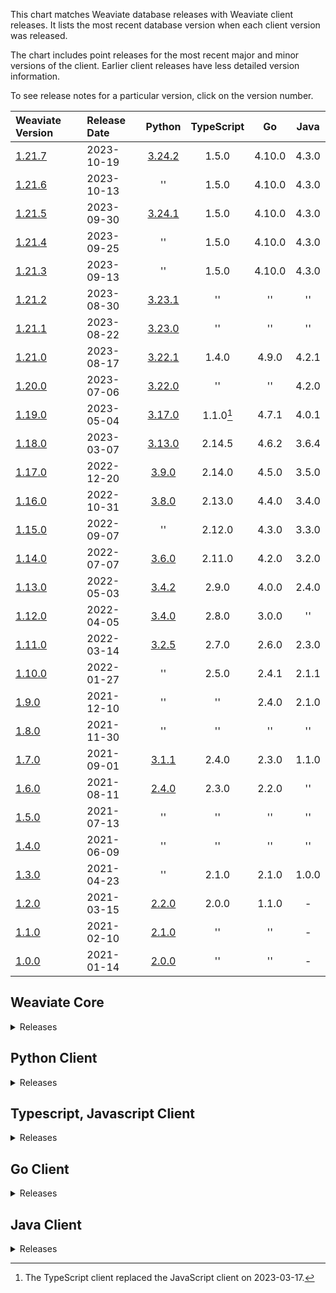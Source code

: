 This chart matches Weaviate database releases with Weaviate client releases. It
lists the most recent database version when each client version was released.

The chart includes point releases for the most recent major and minor versions
of the client. Earlier client releases have less detailed version information.

To see release notes for a particular version, click on the version number.

|Weaviate Version|Release Date|Python|TypeScript|Go|Java|
|:-|:-|:-:|:-:|:-:|:-:|
|[1.21.7][c1.21.7]|2023-10-19|[3.24.2][p3.24.2]|1.5.0|4.10.0|4.3.0|
|[1.21.6][c1.21.6]|2023-10-13|''|1.5.0|4.10.0|4.3.0|
|[1.21.5][c1.21.5]|2023-09-30|[3.24.1][p3.24.1]|1.5.0|4.10.0|4.3.0|
|[1.21.4][c1.21.4]|2023-09-25|''|1.5.0|4.10.0|4.3.0|
|[1.21.3][c1.21.3]|2023-09-13|''|1.5.0|4.10.0|4.3.0|
|[1.21.2][c1.21.2]|2023-08-30|[3.23.1][p3.23.1]| '' | '' | '' |
|[1.21.1][c1.21.1]|2023-08-22|[3.23.0][p3.23.0]| '' | '' | '' |
|[1.21.0][c1.21.0]|2023-08-17|[3.22.1][p3.22.1]|1.4.0|4.9.0|4.2.1|
|[1.20.0][c1.20.0]|2023-07-06|[3.22.0][p3.22.0]| '' | '' |4.2.0|
|[1.19.0][c1.19.0]|2023-05-04|[3.17.0][p3.17.0]|1.1.0[^1]|4.7.1|4.0.1|
|[1.18.0][c1.18.0]|2023-03-07|[3.13.0][p3.13.0]|2.14.5|4.6.2|3.6.4|
|[1.17.0][c1.17.0]|2022-12-20|[3.9.0][p3.9.0]|2.14.0|4.5.0|3.5.0|
|[1.16.0][c1.16.0]|2022-10-31|[3.8.0][p3.8.0]|2.13.0|4.4.0|3.4.0|
|[1.15.0][c1.15.0]|2022-09-07| '' |2.12.0|4.3.0|3.3.0|
|[1.14.0][c1.14.0]|2022-07-07|[3.6.0][p3.6.0]|2.11.0|4.2.0|3.2.0|
|[1.13.0][c1.13.0]|2022-05-03|[3.4.2][p3.4.2]|2.9.0|4.0.0|2.4.0|
|[1.12.0][c1.12.0]|2022-04-05|[3.4.0][p3.4.0]|2.8.0|3.0.0| '' |
|[1.11.0][c1.11.0]|2022-03-14|[3.2.5][p3.2.5]|2.7.0|2.6.0|2.3.0|
|[1.10.0][c1.10.0]|2022-01-27| '' |2.5.0|2.4.1|2.1.1|
|[1.9.0][c1.9.0]|2021-12-10| '' | '' |2.4.0|2.1.0|
|[1.8.0][c1.8.0]|2021-11-30| '' | '' | '' | '' |
|[1.7.0][c1.7.0]|2021-09-01|[3.1.1][p3.1.1]|2.4.0|2.3.0|1.1.0|
|[1.6.0][c1.6.0]|2021-08-11|[2.4.0][p2.4.0]|2.3.0|2.2.0| '' |
|[1.5.0][c1.5.0]|2021-07-13| '' | '' | '' | '' |
|[1.4.0][c1.4.0]|2021-06-09| '' | '' | '' | '' |
|[1.3.0][c1.3.0]|2021-04-23| '' |2.1.0|2.1.0|1.0.0|
|[1.2.0][c1.2.0]|2021-03-15|[2.2.0][p2.2.0]|2.0.0|1.1.0|-|
|[1.1.0][c1.1.0]|2021-02-10|[2.1.0][p2.1.0]| '' | '' |-|
|[1.0.0][c1.0.0]|2021-01-14|[2.0.0][p2.0.0]| '' | '' |-|

[^1]: The TypeScript client replaced the JavaScript client on 2023-03-17.

## Weaviate Core

<details>
  <summary>Releases</summary>

  |Weaviate Version|Release Date|
  |:-|:-|
  |[1.21.7][c1.21.7]|2023-10-19|
  |[1.21.6][c1.21.6]|2023-10-13|
  |[1.21.5][c1.21.5]|2023-09-30|
  |[1.21.4][c1.21.4]|2023-09-25|
  |[1.21.3][c1.21.3]|2023-09-13|
  |[1.21.2][c1.21.2]|2023-08-30|
  |[1.21.1][c1.21.1]|2023-08-22|
  |[1.21.0][c1.21.0]|2023-08-17|
  |[1.20.6][c1.20.6]|2023-08-22|
  |[1.20.5][c1.20.5]|2023-08-05|
  |[1.20.4][c1.20.4]|2023-08-01|
  |[1.20.3][c1.20.3]|2023-07-26|
  |[1.20.2][c1.20.2]|2023-07-19|
  |[1.20.1][c1.20.1]|2023-07-13|
  |[1.20.0][c1.20.0]|2023-07-06|
  |[1.19.13][c1.19.13]|2023-08-22|
  |[1.19.12][c1.19.12]|2023-07-06|
  |[1.19.11][c1.19.11]|2023-06-29|
  |[1.19.10][c1.19.10]|2023-06-28|
  |[1.19.9][c1.19.9]|2023-06-22|
  |[1.19.8][c1.19.8]|2023-06-14|
  |[1.19.7][c1.19.7]|2023-06-12|
  |[1.19.6][c1.19.6]|2023-05-24|
  |[1.19.5][c1.19.5]|2023-05-18|
  |[1.19.4][c1.19.4]|2023-05-17|
  |[1.19.3][c1.19.3]|2023-05-12|
  |[1.19.2][c1.19.2]|2023-05-11|
  |[1.19.1][c1.19.1]|2023-05-10|
  |[1.19.0][c1.19.0]|2023-05-04|
  |[1.18.6][c1.18.6]|2023-08-22|
  |[1.18.5][c1.18.5]|2023-05-17|
  |[1.18.4][c1.18.4]|2023-04-24|
  |[1.18.3][c1.18.3]|2023-04-04|
  |[1.18.2][c1.18.2]|2023-03-24|
  |[1.18.1][c1.18.1]|2023-03-16|
  |[1.18.0][c1.18.0]|2023-03-07|
  |[1.17.6][c1.17.6]|2023-03-07|
  |[1.17.5][c1.17.5]|2023-02-28|
  |[1.17.4][c1.17.4]|2023-02-19|
  |[1.17.3][c1.17.3]|2023-02-07|
  |[1.17.2][c1.17.2]|2023-01-26|
  |[1.17.1][c1.17.1]|2023-01-17|
  |[1.17.0][c1.17.0]|2022-12-20|
  |[1.16.9][c1.16.9]|2022-12-18|
  |[1.16.8][c1.16.8]|2022-12-16|
  |[1.16.7][c1.16.7]|2022-12-15|
  |[1.16.6][c1.16.6]|2022-12-06|
  |[1.16.5][c1.16.5]|2022-11-21|
  |[1.16.4][c1.16.4]|2022-11-18|
  |[1.16.3][c1.16.3]|2022-11-15|
  |[1.16.2][c1.16.2]|2022-11-15|
  |[1.16.1][c1.16.1]|2022-11-10|
  |[1.16.0][c1.16.0]|2022-10-31|
  |[1.15.5][c1.15.5]|2022-10-18|
  |[1.15.4][c1.15.4]|2022-10-11|
  |[1.15.3][c1.15.3]|2022-09-28|
  |[1.15.2][c1.15.2]|2022-09-26|
  |[1.15.1][c1.15.1]|2022-09-21|
  |[1.15.0][c1.15.0]|2022-09-07|
  |[1.14.1][c1.14.1]|2022-07-08|
  |[1.14.0][c1.14.0]|2022-07-07|
  |[1.13.2][c1.13.2]|2022-05-20|
  |[1.13.1][c1.13.1]|2022-05-03|
  |[1.13.0][c1.13.0]|2022-05-03|
  |[1.12.2][c1.12.2]|2022-04-13|
  |[1.12.1][c1.12.1]|2022-04-07|
  |[1.12.0][c1.12.0]|2022-04-05|
  |[1.11.0][c1.11.0]|2022-03-14|
  |[1.10.1][c1.10.1]|2022-02-01|
  |[1.10.0][c1.10.0]|2022-01-27|
  |[1.9.1][c1.9.1]|2022-01-19|
  |[1.9.0][c1.9.0]|2021-12-10|
  |[1.8.0][c1.8.0]|2021-11-30|
  |[1.7.2][c1.7.2]|2021-09-28|
  |[1.7.1][c1.7.1]|2021-09-17|
  |[1.7.0][c1.7.0]|2021-09-01|
  |[1.6.0][c1.6.0]|2021-08-11|
  |[1.5.2][c1.5.2]|2021-08-10|
  |[1.5.1][c1.5.1]|2021-07-29|
  |[1.5.0][c1.5.0]|2021-07-13|
  |[1.4.1][c1.4.1]|2021-06-15|
  |[1.4.0][c1.4.0]|2021-06-09|
  |[1.3.0][c1.3.0]|2021-04-23|
  |[1.2.1][c1.2.1]|2021-03-25|
  |[1.2.0][c1.2.0]|2021-03-15|
  |[1.1.0][c1.1.0]|2021-02-10|
  |[1.0.4][c1.0.0]|2021-02-01|
  |[1.0.3][c1.0.0]|2021-01-15|
  |[1.0.2][c1.0.0]|2021-01-14|
  |[1.0.1][c1.0.0]|2021-01-14|
  |[1.0.0][c1.0.0]|2021-01-14|

</details>

## Python Client

<details>
  <summary>Releases</summary>

   |Client Version|Release Date|
   |:-|:-|
   |[3.24.2][p3.24.2]|2023-10-04|
   |[3.24.1][p3.24.1]|2023-09-11|
   |[3.23.2][p3.23.2]|2023-08-29|
   |[3.23.1][p3.23.1]|2023-08-25|
   |[3.23.0][p3.23.0]|2023-08-22|
   |[3.22.1][p3.22.1]|2023-07-10|
   |[3.22.0][p3.22.0]|2023-07-06|
   |[3.21.0][p3.21.0]|2023-06-18|
   |[3.20.1][p3.20.1]|2023-06-14|
   |[3.20.0][p3.20.0]|2023-06-12|
   |[3.19.2][p3.19.2]|2023-05-25|
   |[3.19.1][p3.19.1]|2023-05-18|
   |[3.19.0][p3.19.0]|2023-05-18|
   |[3.18.0][p3.18.0]|2023-05-09|
   |[3.17.1][p3.17.1]|2023-05-08|
   |[3.17.0][p3.17.0]|2023-05-04|
   |[3.16.2][p3.16.2]|2023-04-26|
   |[3.16.1][p3.16.1]|2023-04-24|
   |[3.16.0][p3.16.0]|2023-04-24|
   |[3.15.6][p3.15.6]|2023-04-15|
   |[3.15.5][p3.15.5]|2023-04-09|
   |[3.15.4][p3.15.4]|2023-04-08|
   |[3.15.3][p3.15.3]|2023-03-23|
   |[3.15.2][p3.15.2]|2023-03-15|
   |[3.15.1][p3.15.1]|2023-03-13|
   |[3.15.0][p3.15.0]|2023-03-12|
   |[3.14.0][p3.14.0]|2023-03-07|
   |[3.13.0][p3.13.0]|2023-03-02|
   |[3.12.0][p3.12.0]|2023-02-24|
   |[3.11.0][p3.11.0]|2023-01-20|
   |[3.10.0][p3.10.0]|2022-12-21|
   |[3.9.0][p3.9.0]|2022-11-09|
   |[3.8.0][p3.8.0]|2022-09-07|
   |[3.7.0][p3.7.0]|2022-07-29|
   |[3.6.0][p3.6.0]|2022-07-06|
   |[3.5.1][p3.5.1]|2022-05-18|
   |[3.5.0][p3.5.0]|2022-05-08|
   |[3.4.2][p3.4.2]|2022-04-12|
   |[3.4.1][p3.4.1]|2022-04-06|
   |[3.4.0][p3.4.0]|2022-04-04|
   |[3.2.5][p3.2.5]|2021-10-26|
   |[3.2.4][p3.2.4]|2021-10-26|
   |[3.2.3][p3.2.3]|2021-10-13|
   |[3.2.2][p3.2.2]|2021-09-27|
   |[3.2.1][p3.2.1]|2021-09-02|
   |[3.2.0][p3.2.0]|2021-09-02|
   |[3.1.1][p3.1.1]|2021-08-24|
   |[3.1.0][p3.1.0]|2021-08-17|
   |[3.0.0][p3.0.0]|2021-08-17|
   |[2.5.0][p2.5.0]|2021-06-03|
   |[2.4.0][p2.4.0]|2021-04-23|
   |[2.3.0][p2.3.0]|2021-03-26|
   |[2.2.0][p2.2.0]|2021-02-17|
   |[2.1.0][p2.1.0]|2021-02-08|
   |[2.0.0][p2.0.0]|2021-01-11|

</details>

## Typescript, Javascript Client

<details>
  <summary>Releases</summary>
  World!
</details>

## Go Client

<details>
  <summary>Releases</summary>

  |Client Version|Release Date|
  |:-|:-|
  |[4.10.0][g4.10.0]|2023-08-22|
  |[4.9.0][g4.9.0]|2023-07-06|
  |[4.8.1][g4.8.1]|2023-05-26|
  |[4.8.0][g4.8.0]|2023-05-05|
  |[4.7.1][g4.7.1]|2023-04-14|
  |[4.7.0][g4.7.0]|2023-04-03|
  |[4.6.4][g4.6.4]|2023-03-25|
  |[4.6.3][g4.6.3]|2023-03-14|
  |[4.6.2][g4.6.2]|2023-03-07|
  |[4.6.1][g4.6.1]|2023-02-01|
  |[4.6.0][g4.6.0]|2023-02-01|
  |[4.5.2][g4.5.2]|2023-01-19|
  |[4.5.1][g4.5.1]|2023-01-17|
  |[4.5.0][g4.5.0]|2022-12-20|
  |[4.4.0][g4.4.0]|2022-10-31|
  |[4.3.1][g4.3.1]|2022-09-27|
  |[4.3.0][g4.3.0]|2022-09-07|
  |[4.2.1][g4.2.1]|2022-07-12|
  |[4.2.0][g4.2.0]|2022-07-07|
  |[4.1.0][g4.1.0]|2022-05-25|
  |[4.0.0][g4.0.0]|2022-05-03|
  |[3.0.0][g3.0.0]|2022-04-05|
  |[2.6.2][g2.6.2]|2022-10-31|
  |[2.6.1][g2.6.1]|2022-05-04|
  |[2.6.0][g2.6.0]|2022-03-11|
  |[2.5.0][g2.5.0]|2022-02-01|
  |[2.4.1][g2.4.1]|2021-12-15|
  |[2.4.0][g2.4.0]|2021-11-30|
  |[2.3.0][g2.3.0]|2021-08-31|
  |[2.2.0][g2.2.0]|2021-06-07|
  |[2.1.0][g2.1.0]|2021-04-23|
  |[2.0.1][g2.0.1]|2021-03-25|
  |[2.0.0][g2.0.0]|2021-03-23|
  |[1.1.2][g1.1.2]|2022-10-31|
  |[1.1.1][g1.1.1]|2022-05-04|

</details>

## Java Client

<details>
  <summary>Releases</summary>

  |[4.3.0][j4.3.0]|2023-08-22|
  |[4.2.1][j4.2.1]|2023-07-26|
  |[4.2.0][j4.2.0]|2023-07-06|
  |[4.1.2][j4.1.2]|2023-05-26|
  |[4.1.1][j4.1.1]|2023-05-21|
  |[4.1.0][j4.1.0]|2023-05-05|
  |[4.0.2][j4.0.2]|2023-03-28|
  |[4.0.1][j4.0.1]|2023-03-16|
  |[4.0.0][j4.0.0]|2023-03-14|
  |[3.6.5][j3.6.5]|2023-03-13|
  |[3.6.4][j3.6.4]|2023-03-07|
  |[3.6.3][j3.6.3]|2023-03-01|
  |[3.6.2][j3.6.2]|2023-02-23|
  |[3.6.1][j3.6.1]|2023-02-22|
  |[3.6.0][j3.6.0]|2023-02-09|
  |[3.5.0][j3.5.0]|2022-12-20|
  |[3.4.2][j3.4.2]|2022-11-21|
  |[3.4.1][j3.4.1]|2022-11-18|
  |[3.4.0][j3.4.0]|2022-10-31|
  |[3.3.2][j3.3.2]|2022-10-29|
  |[3.3.1][j3.3.1]|2022-09-29|
  |[3.3.0][j3.3.0]|2022-09-07|
  |[3.2.1][j3.2.1]|2022-07-12|
  |[3.2.0][j3.2.0]|2022-07-07|
  |[3.1.1][j3.1.1]|2022-06-02|
  |[3.1.0][j3.1.0]|2022-05-25|

</details>


[comment]: # ( core links )

[c1.21.7]: https://github.com/weaviate/weaviate/releases/tag/v1.21.7
[c1.21.6]: https://github.com/weaviate/weaviate/releases/tag/v1.21.6
[c1.21.5]: https://github.com/weaviate/weaviate/releases/tag/v1.21.5
[c1.21.4]: https://github.com/weaviate/weaviate/releases/tag/v1.21.4
[c1.21.3]: https://github.com/weaviate/weaviate/releases/tag/v1.21.3
[c1.21.2]: https://github.com/weaviate/weaviate/releases/tag/v1.21.2
[c1.21.1]: https://github.com/weaviate/weaviate/releases/tag/v1.21.1
[c1.21.0]: https://github.com/weaviate/weaviate/releases/tag/v1.21.0
[c1.20.6]: https://github.com/weaviate/weaviate/releases/tag/v1.20.6
[c1.20.5]: https://github.com/weaviate/weaviate/releases/tag/v1.20.5
[c1.20.4]: https://github.com/weaviate/weaviate/releases/tag/v1.20.4
[c1.20.3]: https://github.com/weaviate/weaviate/releases/tag/v1.20.3
[c1.20.2]: https://github.com/weaviate/weaviate/releases/tag/v1.20.2
[c1.20.1]: https://github.com/weaviate/weaviate/releases/tag/v1.20.1
[c1.20.0]: https://github.com/weaviate/weaviate/releases/tag/v1.20.0
[c1.19.13]: https://github.com/weaviate/weaviate/releases/tag/v1.19.13
[c1.19.12]: https://github.com/weaviate/weaviate/releases/tag/v1.19.12
[c1.19.11]: https://github.com/weaviate/weaviate/releases/tag/v1.19.11
[c1.19.10]: https://github.com/weaviate/weaviate/releases/tag/v1.19.10
[c1.19.9]: https://github.com/weaviate/weaviate/releases/tag/v1.19.9
[c1.19.8]: https://github.com/weaviate/weaviate/releases/tag/v1.19.8
[c1.19.7]: https://github.com/weaviate/weaviate/releases/tag/v1.19.7
[c1.19.6]: https://github.com/weaviate/weaviate/releases/tag/v1.19.6
[c1.19.5]: https://github.com/weaviate/weaviate/releases/tag/v1.19.5
[c1.19.4]: https://github.com/weaviate/weaviate/releases/tag/v1.19.4
[c1.19.3]: https://github.com/weaviate/weaviate/releases/tag/v1.19.3
[c1.19.2]: https://github.com/weaviate/weaviate/releases/tag/v1.19.2
[c1.19.1]: https://github.com/weaviate/weaviate/releases/tag/v1.19.1
[c1.19.0]: https://github.com/weaviate/weaviate/releases/tag/v1.19.0
[c1.18.6]: https://github.com/weaviate/weaviate/releases/tag/v1.18.6
[c1.18.5]: https://github.com/weaviate/weaviate/releases/tag/v1.18.5
[c1.18.4]: https://github.com/weaviate/weaviate/releases/tag/v1.18.4
[c1.18.3]: https://github.com/weaviate/weaviate/releases/tag/v1.18.3
[c1.18.2]: https://github.com/weaviate/weaviate/releases/tag/v1.18.2
[c1.18.1]: https://github.com/weaviate/weaviate/releases/tag/v1.18.1
[c1.18.0]: https://github.com/weaviate/weaviate/releases/tag/v1.18.0
[c1.17.6]: https://github.com/weaviate/weaviate/releases/tag/v1.17.6
[c1.17.5]: https://github.com/weaviate/weaviate/releases/tag/v1.17.5
[c1.17.4]: https://github.com/weaviate/weaviate/releases/tag/v1.17.4
[c1.17.3]: https://github.com/weaviate/weaviate/releases/tag/v1.17.3
[c1.17.2]: https://github.com/weaviate/weaviate/releases/tag/v1.17.2
[c1.17.1]: https://github.com/weaviate/weaviate/releases/tag/v1.17.1
[c1.17.0]: https://github.com/weaviate/weaviate/releases/tag/v1.17.0
[c1.16.9]: https://github.com/weaviate/weaviate/releases/tag/v1.16.9
[c1.16.8]: https://github.com/weaviate/weaviate/releases/tag/v1.16.8
[c1.16.7]: https://github.com/weaviate/weaviate/releases/tag/v1.16.7
[c1.16.6]: https://github.com/weaviate/weaviate/releases/tag/v1.16.6
[c1.16.5]: https://github.com/weaviate/weaviate/releases/tag/v1.16.5
[c1.16.4]: https://github.com/weaviate/weaviate/releases/tag/v1.16.4
[c1.16.3]: https://github.com/weaviate/weaviate/releases/tag/v1.16.3
[c1.16.2]: https://github.com/weaviate/weaviate/releases/tag/v1.16.2
[c1.16.1]: https://github.com/weaviate/weaviate/releases/tag/v1.16.1
[c1.16.0]: https://github.com/weaviate/weaviate/releases/tag/v1.16.0
[c1.15.5]: https://github.com/weaviate/weaviate/releases/tag/v1.15.5
[c1.15.4]: https://github.com/weaviate/weaviate/releases/tag/v1.15.4
[c1.15.3]: https://github.com/weaviate/weaviate/releases/tag/v1.15.3
[c1.15.2]: https://github.com/weaviate/weaviate/releases/tag/v1.15.2
[c1.15.1]: https://github.com/weaviate/weaviate/releases/tag/v1.15.1
[c1.15.0]: https://github.com/weaviate/weaviate/releases/tag/v1.15.0
[c1.14.1]: https://github.com/weaviate/weaviate/releases/tag/v1.14.1
[c1.14.0]: https://github.com/weaviate/weaviate/releases/tag/v1.14.0
[c1.13.2]: https://github.com/weaviate/weaviate/releases/tag/v1.13.2
[c1.13.1]: https://github.com/weaviate/weaviate/releases/tag/v1.13.1
[c1.13.0]: https://github.com/weaviate/weaviate/releases/tag/v1.13.0
[c1.12.2]: https://github.com/weaviate/weaviate/releases/tag/v1.12.2
[c1.12.1]: https://github.com/weaviate/weaviate/releases/tag/v1.12.1
[c1.12.0]: https://github.com/weaviate/weaviate/releases/tag/v1.12.0
[c1.11.0]: https://github.com/weaviate/weaviate/releases/tag/v1.11.0
[c1.10.1]: https://github.com/weaviate/weaviate/releases/tag/v1.10.1
[c1.10.0]: https://github.com/weaviate/weaviate/releases/tag/v1.10.0
[c1.9.1]: https://github.com/weaviate/weaviate/releases/tag/v1.9.1
[c1.9.0]: https://github.com/weaviate/weaviate/releases/tag/v1.9.0
[c1.8.0]: https://github.com/weaviate/weaviate/releases/tag/v1.8.0
[c1.7.2]: https://github.com/weaviate/weaviate/releases/tag/v1.7.2
[c1.7.1]: https://github.com/weaviate/weaviate/releases/tag/v1.7.1
[c1.7.0]: https://github.com/weaviate/weaviate/releases/tag/v1.7.0
[c1.6.0]: https://github.com/weaviate/weaviate/releases/tag/v1.6.0
[c1.5.2]: https://github.com/weaviate/weaviate/releases/tag/v1.5.2
[c1.5.1]: https://github.com/weaviate/weaviate/releases/tag/v1.5.1
[c1.5.0]: https://github.com/weaviate/weaviate/releases/tag/v1.5.0
[c1.4.1]: https://github.com/weaviate/weaviate/releases/tag/v1.4.1
[c1.4.0]: https://github.com/weaviate/weaviate/releases/tag/v1.4.0
[c1.3.0]: https://github.com/weaviate/weaviate/releases/tag/v1.3.0
[c1.2.1]: https://github.com/weaviate/weaviate/releases/tag/v1.2.1
[c1.2.0]: https://github.com/weaviate/weaviate/releases/tag/v1.2.0
[c1.1.0]: https://github.com/weaviate/weaviate/releases/tag/v1.1.0
[c1.0.0]: https://github.com/weaviate/weaviate/releases/tag/v1.0.0

[comment]: # ( python client links )

[p3.24.2]: https://github.com/weaviate/weaviate-python-client/releases/tag/v3.24.2
[p3.24.1]: https://github.com/weaviate/weaviate-python-client/releases/tag/v3.24.1
[p3.24.0]: https://github.com/weaviate/weaviate-python-client/releases/tag/v3.24.0
[p3.23.2]: https://github.com/weaviate/weaviate-python-client/releases/tag/v3.23.2
[p3.23.1]: https://github.com/weaviate/weaviate-python-client/releases/tag/v3.23.1
[p3.23.0]: https://github.com/weaviate/weaviate-python-client/releases/tag/v3.23.0
[p3.22.1]: https://github.com/weaviate/weaviate-python-client/releases/tag/v3.22.1
[p3.22.0]: https://github.com/weaviate/weaviate-python-client/releases/tag/v3.22.0
[p3.21.0]: https://github.com/weaviate/weaviate-python-client/releases/tag/v3.21.0
[p3.20.1]: https://github.com/weaviate/weaviate-python-client/releases/tag/v3.20.1
[p3.20.0]: https://github.com/weaviate/weaviate-python-client/releases/tag/v3.20.0
[p3.19.2]: https://github.com/weaviate/weaviate-python-client/releases/tag/v3.19.2
[p3.19.1]: https://github.com/weaviate/weaviate-python-client/releases/tag/v3.19.1
[p3.19.0]: https://github.com/weaviate/weaviate-python-client/releases/tag/v3.19.0
[p3.18.0]: https://github.com/weaviate/weaviate-python-client/releases/tag/v3.19.0
[p3.17.1]: https://github.com/weaviate/weaviate-python-client/releases/tag/v3.17.1
[p3.17.0]: https://github.com/weaviate/weaviate-python-client/releases/tag/v3.17.0
[p3.16.2]: https://github.com/weaviate/weaviate-python-client/releases/tag/v3.16.2
[p3.16.1]: https://github.com/weaviate/weaviate-python-client/releases/tag/v3.16.1
[p3.16.0]: https://github.com/weaviate/weaviate-python-client/releases/tag/v3.16.0
[p3.15.6]: https://github.com/weaviate/weaviate-python-client/releases/tag/v3.15.6
[p3.15.5]: https://github.com/weaviate/weaviate-python-client/releases/tag/v3.15.5
[p3.15.4]: https://github.com/weaviate/weaviate-python-client/releases/tag/v3.15.4
[p3.15.3]: https://github.com/weaviate/weaviate-python-client/releases/tag/v3.15.3
[p3.15.2]: https://github.com/weaviate/weaviate-python-client/releases/tag/v3.15.2
[p3.15.1]: https://github.com/weaviate/weaviate-python-client/releases/tag/v3.15.1
[p3.15.0]: https://github.com/weaviate/weaviate-python-client/releases/tag/v3.15.0
[p3.14.0]: https://github.com/weaviate/weaviate-python-client/releases/tag/v3.14.0
[p3.13.0]: https://github.com/weaviate/weaviate-python-client/releases/tag/v3.13.0
[p3.12.0]: https://github.com/weaviate/weaviate-python-client/releases/tag/v3.12.0
[p3.11.0]: https://github.com/weaviate/weaviate-python-client/releases/tag/v3.11.0
[p3.10.0]: https://github.com/weaviate/weaviate-python-client/releases/tag/v3.10.0
[p3.9.0]: https://github.com/weaviate/weaviate-python-client/releases/tag/v3.9.0
[p3.8.0]: https://github.com/weaviate/weaviate-python-client/releases/tag/v3.8.0
[p3.7.0]: https://github.com/weaviate/weaviate-python-client/releases/tag/v3.7.0
[p3.6.0]: https://github.com/weaviate/weaviate-python-client/releases/tag/v3.6.0
[p3.5.1]: https://github.com/weaviate/weaviate-python-client/releases/tag/v3.5.1
[p3.5.0]: https://github.com/weaviate/weaviate-python-client/releases/tag/v3.5.0
[p3.4.2]: https://github.com/weaviate/weaviate-python-client/releases/tag/v3.4.2
[p3.4.1]: https://github.com/weaviate/weaviate-python-client/releases/tag/v3.4.1
[p3.4.0]: https://github.com/weaviate/weaviate-python-client/releases/tag/v3.4.0
[p3.2.5]: https://github.com/weaviate/weaviate-python-client/releases/tag/v3.2.5
[p3.2.4]: https://github.com/weaviate/weaviate-python-client/releases/tag/v3.2.4
[p3.2.3]: https://github.com/weaviate/weaviate-python-client/releases/tag/v3.2.3
[p3.2.2]: https://github.com/weaviate/weaviate-python-client/releases/tag/v3.2.2
[p3.2.1]: https://github.com/weaviate/weaviate-python-client/releases/tag/v3.2.1
[p3.2.0]: https://github.com/weaviate/weaviate-python-client/releases/tag/v3.2.0
[p3.1.1]: https://github.com/weaviate/weaviate-python-client/releases/tag/v3.1.1
[p3.1.0]: https://github.com/weaviate/weaviate-python-client/releases/tag/v3.1.0
[p3.0.0]: https://github.com/weaviate/weaviate-python-client/releases/tag/v3.0.0
[p2.5.0]: https://github.com/weaviate/weaviate-python-client/releases/tag/v2.5.0
[p2.4.0]: https://github.com/weaviate/weaviate-python-client/releases/tag/v2.4.0
[p2.3.0]: https://github.com/weaviate/weaviate-python-client/releases/tag/v2.3.0
[p2.2.0]: https://github.com/weaviate/weaviate-python-client/releases/tag/v2.2.0
[p2.1.0]: https://github.com/weaviate/weaviate-python-client/releases/tag/v2.1.0
[p2.0.0]: https://github.com/weaviate/weaviate-python-client/releases/tag/v2.0.0

[comment]: # ( go client links )

[g4.10.0]: https://github.com/weaviate/weaviate-go-client/releases/tag/4.10.0
[g4.9.0]: https://github.com/weaviate/weaviate-go-client/releases/tag/4.9.0
[g4.8.1]: https://github.com/weaviate/weaviate-go-client/releases/tag/4.8.1
[g4.8.0]: https://github.com/weaviate/weaviate-go-client/releases/tag/4.8.0
[g4.7.1]: https://github.com/weaviate/weaviate-go-client/releases/tag/4.7.1
[g4.7.0]: https://github.com/weaviate/weaviate-go-client/releases/tag/4.7.0
[g4.6.4]: https://github.com/weaviate/weaviate-go-client/releases/tag/4.6.4
[g4.6.3]: https://github.com/weaviate/weaviate-go-client/releases/tag/4.6.3
[g4.6.2]: https://github.com/weaviate/weaviate-go-client/releases/tag/4.6.2
[g4.6.1]: https://github.com/weaviate/weaviate-go-client/releases/tag/4.6.1
[g4.6.0]: https://github.com/weaviate/weaviate-go-client/releases/tag/4.6.0
[g4.5.2]: https://github.com/weaviate/weaviate-go-client/releases/tag/4.5.2
[g4.5.1]: https://github.com/weaviate/weaviate-go-client/releases/tag/4.5.1
[g4.5.0]: https://github.com/weaviate/weaviate-go-client/releases/tag/4.5.0
[g4.4.0]: https://github.com/weaviate/weaviate-go-client/releases/tag/4.4.0
[g4.3.1]: https://github.com/weaviate/weaviate-go-client/releases/tag/4.3.1
[g4.3.0]: https://github.com/weaviate/weaviate-go-client/releases/tag/4.3.0
[g4.2.1]: https://github.com/weaviate/weaviate-go-client/releases/tag/4.2.1
[g4.2.0]: https://github.com/weaviate/weaviate-go-client/releases/tag/4.2.0
[g4.1.0]: https://github.com/weaviate/weaviate-go-client/releases/tag/4.1.0
[g4.0.0]: https://github.com/weaviate/weaviate-go-client/releases/tag/4.0.0
[g3.0.0]: https://github.com/weaviate/weaviate-go-client/releases/tag/3.0.0
[g2.6.2]: https://github.com/weaviate/weaviate-go-client/releases/tag/2.6.2
[g2.6.1]: https://github.com/weaviate/weaviate-go-client/releases/tag/2.6.1
[g2.6.0]: https://github.com/weaviate/weaviate-go-client/releases/tag/2.6.0
[g2.5.0]: https://github.com/weaviate/weaviate-go-client/releases/tag/2.5.0
[g2.4.1]: https://github.com/weaviate/weaviate-go-client/releases/tag/2.4.1
[g2.4.0]: https://github.com/weaviate/weaviate-go-client/releases/tag/2.4.0
[g2.3.0]: https://github.com/weaviate/weaviate-go-client/releases/tag/2.3.0
[g2.2.0]: https://github.com/weaviate/weaviate-go-client/releases/tag/2.2.0
[g2.1.0]: https://github.com/weaviate/weaviate-go-client/releases/tag/2.1.0
[g2.0.1]: https://github.com/weaviate/weaviate-go-client/releases/tag/2.0.1
[g2.0.0]: https://github.com/weaviate/weaviate-go-client/releases/tag/2.0.0
[g1.1.2]: https://github.com/weaviate/weaviate-go-client/releases/tag/1.1.2
[g1.1.1]: https://github.com/weaviate/weaviate-go-client/releases/tag/1.1.1

[comment]: # ( javascript typescript client links )


[comment]: # ( java client links )

[j4.3.0]: https://github.com/weaviate/java-client/releases/tag/4.3.0
[j4.2.1]: https://github.com/weaviate/java-client/releases/tag/4.2.1
[j4.2.0]: https://github.com/weaviate/java-client/releases/tag/4.2.0
[j4.1.2]: https://github.com/weaviate/java-client/releases/tag/4.1.2
[j4.1.1]: https://github.com/weaviate/java-client/releases/tag/4.1.1
[j4.1.0]: https://github.com/weaviate/java-client/releases/tag/4.1.0
[j4.0.2]: https://github.com/weaviate/java-client/releases/tag/4.0.2
[j4.0.1]: https://github.com/weaviate/java-client/releases/tag/4.0.1
[j4.0.0]: https://github.com/weaviate/java-client/releases/tag/4.0.0
[j3.6.5]: https://github.com/weaviate/java-client/releases/tag/3.6.5
[j3.6.4]: https://github.com/weaviate/java-client/releases/tag/3.5.4
[j3.6.3]: https://github.com/weaviate/java-client/releases/tag/3.6.3
[j3.6.2]: https://github.com/weaviate/java-client/releases/tag/3.6.2
[j3.6.1]: https://github.com/weaviate/java-client/releases/tag/3.6.1
[j3.6.0]: https://github.com/weaviate/java-client/releases/tag/3.6.0
[j3.5.0]: https://github.com/weaviate/java-client/releases/tag/3.5.0
[j3.4.2]: https://github.com/weaviate/java-client/releases/tag/3.4.2
[j3.4.1]: https://github.com/weaviate/java-client/releases/tag/3.4.1
[j3.4.0]: https://github.com/weaviate/java-client/releases/tag/3.4.0
[j3.3.2]: https://github.com/weaviate/java-client/releases/tag/3.3.2
[j3.3.1]: https://github.com/weaviate/java-client/releases/tag/3.3.1
[j3.3.0]: https://github.com/weaviate/java-client/releases/tag/3.3.0
[j3.2.1]: https://github.com/weaviate/java-client/releases/tag/3.2.1
[j3.2.0]: https://github.com/weaviate/java-client/releases/tag/3.2.0
[j3.1.1]: https://github.com/weaviate/java-client/releases/tag/3.1.1
[j3.1.0]: https://github.com/weaviate/java-client/releases/tag/3.1.0